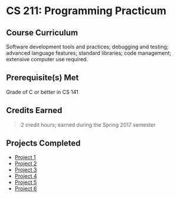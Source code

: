 # CS 211: Programming Practicum

## Course Curriculum

Software development tools and practices; debugging and testing; advanced language features; standard libraries; code management; extensive computer use required.

## Prerequisite(s) Met

Grade of C or better in CS 141

## Credits Earned

>2 credit hours; earned during the Spring 2017 semester

## Projects Completed

- [Project 1](./Projects/Project1)
- [Project 2](./Projects/Project2)
- [Project 3](./Projects/Project3)
- [Project 4](./Projects/Project4)
- [Project 5](./Projects/Project5)
- [Project 6](./Projects/Project6)
